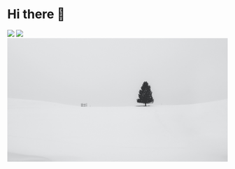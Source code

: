 # Hi there 👋

<img src="https://github-readme-stats.vercel.app/api?username=1ukidev&count_private=true" width="450"/> <img src="https://github-readme-stats.vercel.app/api/top-langs/?username=1ukidev&layout=compact" width="375"/>
<img src="Docs/wallpaper.png"/>
